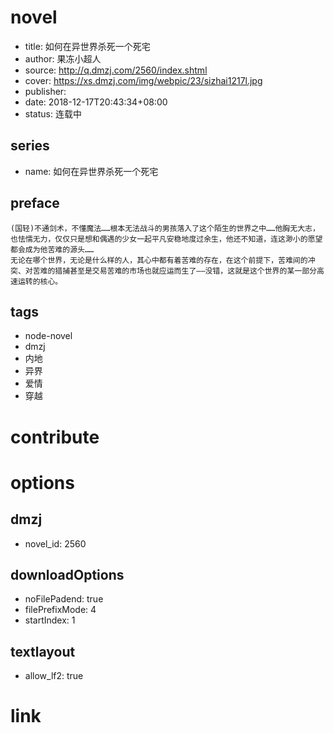 # novel

- title: 如何在异世界杀死一个死宅
- author: 果冻小超人
- source: http://q.dmzj.com/2560/index.shtml
- cover: https://xs.dmzj.com/img/webpic/23/sizhai1217l.jpg
- publisher: 
- date: 2018-12-17T20:43:34+08:00
- status: 连载中

## series

- name: 如何在异世界杀死一个死宅

## preface


```
(国轻)不通剑术，不懂魔法……根本无法战斗的男孩落入了这个陌生的世界之中……他胸无大志，也怯懦无力，仅仅只是想和偶遇的少女一起平凡安稳地度过余生，他还不知道，连这渺小的愿望都会成为他苦难的源头……
无论在哪个世界，无论是什么样的人，其心中都有着苦难的存在，在这个前提下，苦难间的冲突、对苦难的猎捕甚至是交易苦难的市场也就应运而生了——没错，这就是这个世界的某一部分高速运转的核心。
```

## tags

- node-novel
- dmzj
- 内地
- 异界
- 爱情
- 穿越

# contribute


# options

## dmzj

- novel_id: 2560

## downloadOptions

- noFilePadend: true
- filePrefixMode: 4
- startIndex: 1

## textlayout

- allow_lf2: true

# link


